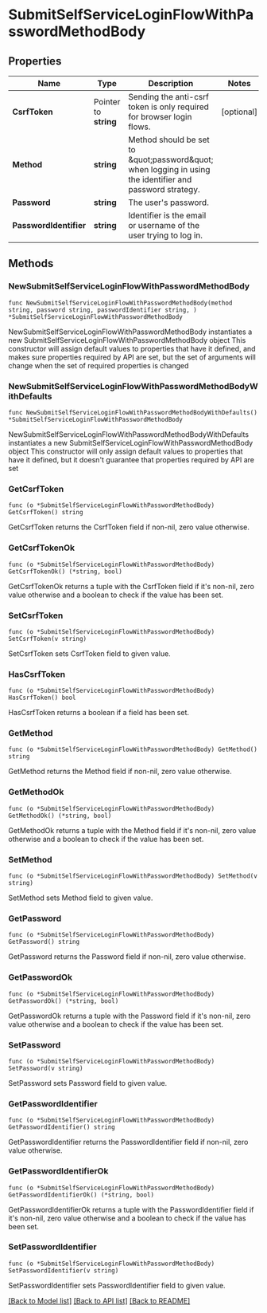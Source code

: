 # SubmitSelfServiceLoginFlowWithPasswordMethodBody

## Properties

Name | Type | Description | Notes
------------ | ------------- | ------------- | -------------
**CsrfToken** | Pointer to **string** | Sending the anti-csrf token is only required for browser login flows. | [optional] 
**Method** | **string** | Method should be set to \&quot;password\&quot; when logging in using the identifier and password strategy. | 
**Password** | **string** | The user&#39;s password. | 
**PasswordIdentifier** | **string** | Identifier is the email or username of the user trying to log in. | 

## Methods

### NewSubmitSelfServiceLoginFlowWithPasswordMethodBody

`func NewSubmitSelfServiceLoginFlowWithPasswordMethodBody(method string, password string, passwordIdentifier string, ) *SubmitSelfServiceLoginFlowWithPasswordMethodBody`

NewSubmitSelfServiceLoginFlowWithPasswordMethodBody instantiates a new SubmitSelfServiceLoginFlowWithPasswordMethodBody object
This constructor will assign default values to properties that have it defined,
and makes sure properties required by API are set, but the set of arguments
will change when the set of required properties is changed

### NewSubmitSelfServiceLoginFlowWithPasswordMethodBodyWithDefaults

`func NewSubmitSelfServiceLoginFlowWithPasswordMethodBodyWithDefaults() *SubmitSelfServiceLoginFlowWithPasswordMethodBody`

NewSubmitSelfServiceLoginFlowWithPasswordMethodBodyWithDefaults instantiates a new SubmitSelfServiceLoginFlowWithPasswordMethodBody object
This constructor will only assign default values to properties that have it defined,
but it doesn't guarantee that properties required by API are set

### GetCsrfToken

`func (o *SubmitSelfServiceLoginFlowWithPasswordMethodBody) GetCsrfToken() string`

GetCsrfToken returns the CsrfToken field if non-nil, zero value otherwise.

### GetCsrfTokenOk

`func (o *SubmitSelfServiceLoginFlowWithPasswordMethodBody) GetCsrfTokenOk() (*string, bool)`

GetCsrfTokenOk returns a tuple with the CsrfToken field if it's non-nil, zero value otherwise
and a boolean to check if the value has been set.

### SetCsrfToken

`func (o *SubmitSelfServiceLoginFlowWithPasswordMethodBody) SetCsrfToken(v string)`

SetCsrfToken sets CsrfToken field to given value.

### HasCsrfToken

`func (o *SubmitSelfServiceLoginFlowWithPasswordMethodBody) HasCsrfToken() bool`

HasCsrfToken returns a boolean if a field has been set.

### GetMethod

`func (o *SubmitSelfServiceLoginFlowWithPasswordMethodBody) GetMethod() string`

GetMethod returns the Method field if non-nil, zero value otherwise.

### GetMethodOk

`func (o *SubmitSelfServiceLoginFlowWithPasswordMethodBody) GetMethodOk() (*string, bool)`

GetMethodOk returns a tuple with the Method field if it's non-nil, zero value otherwise
and a boolean to check if the value has been set.

### SetMethod

`func (o *SubmitSelfServiceLoginFlowWithPasswordMethodBody) SetMethod(v string)`

SetMethod sets Method field to given value.


### GetPassword

`func (o *SubmitSelfServiceLoginFlowWithPasswordMethodBody) GetPassword() string`

GetPassword returns the Password field if non-nil, zero value otherwise.

### GetPasswordOk

`func (o *SubmitSelfServiceLoginFlowWithPasswordMethodBody) GetPasswordOk() (*string, bool)`

GetPasswordOk returns a tuple with the Password field if it's non-nil, zero value otherwise
and a boolean to check if the value has been set.

### SetPassword

`func (o *SubmitSelfServiceLoginFlowWithPasswordMethodBody) SetPassword(v string)`

SetPassword sets Password field to given value.


### GetPasswordIdentifier

`func (o *SubmitSelfServiceLoginFlowWithPasswordMethodBody) GetPasswordIdentifier() string`

GetPasswordIdentifier returns the PasswordIdentifier field if non-nil, zero value otherwise.

### GetPasswordIdentifierOk

`func (o *SubmitSelfServiceLoginFlowWithPasswordMethodBody) GetPasswordIdentifierOk() (*string, bool)`

GetPasswordIdentifierOk returns a tuple with the PasswordIdentifier field if it's non-nil, zero value otherwise
and a boolean to check if the value has been set.

### SetPasswordIdentifier

`func (o *SubmitSelfServiceLoginFlowWithPasswordMethodBody) SetPasswordIdentifier(v string)`

SetPasswordIdentifier sets PasswordIdentifier field to given value.



[[Back to Model list]](../README.md#documentation-for-models) [[Back to API list]](../README.md#documentation-for-api-endpoints) [[Back to README]](../README.md)


